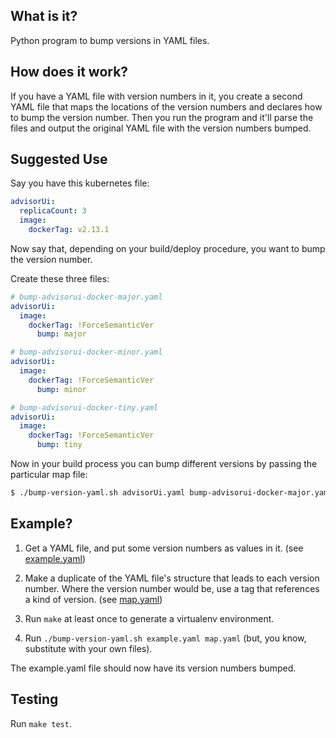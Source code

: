 ## What is it?

Python program to bump versions in YAML files.

## How does it work?

If you have a YAML file with version numbers in it, you create a second YAML file that maps the locations of the version numbers and declares how to bump the version number. Then you run the program and it'll parse the files and output the original YAML file with the version numbers bumped.

## Suggested Use

Say you have this kubernetes file:
```yaml
advisorUi: 
  replicaCount: 3
  image:
    dockerTag: v2.13.1
```

Now say that, depending on your build/deploy procedure, you want to bump the version number.

Create these three files:
```yaml
# bump-advisorui-docker-major.yaml
advisorUi:
  image:
    dockerTag: !ForceSemanticVer
      bump: major
```
```yaml
# bump-advisorui-docker-minor.yaml
advisorUi:
  image:
    dockerTag: !ForceSemanticVer
      bump: minor
```
```yaml
# bump-advisorui-docker-tiny.yaml
advisorUi:
  image:
    dockerTag: !ForceSemanticVer
      bump: tiny
```

Now in your build process you can bump different versions by passing the particular map file:
```bash
$ ./bump-version-yaml.sh advisorUi.yaml bump-advisorui-docker-major.yaml
```

## Example?

1. Get a YAML file, and put some version numbers as values in it. (see [example.yaml](example.yaml))

2. Make a duplicate of the YAML file's structure that leads to each version number. Where the version number would be, use a tag that references a kind of version. (see [map.yaml](map.yaml))

3. Run `make` at least once to generate a virtualenv environment.

4. Run `./bump-version-yaml.sh example.yaml map.yaml` (but, you know, substitute with your own files).

The example.yaml file should now have its version numbers bumped.

## Testing

Run `make test`.
